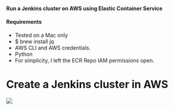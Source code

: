 #### Run a Jenkins cluster on AWS using Elastic Container Service

#### Requirements
* Tested on a Mac only
* $ brew install jq
* AWS CLI and AWS credentials.
* Python
* For simplicity, I left the ECR Repo IAM permissions open.

<h1>Create a Jenkins cluster in AWS</h1>
<a href="https://console.aws.amazon.com/cloudformation/home?region=us-east-1#/stacks/new?templateURL=https://s3.amazonaws.com/jasondebolt-cloud-formation/template-jenkins-cluster.json">
<img src="https://s3.amazonaws.com/cloudformation-examples/cloudformation-launch-stack.png">
</a>
